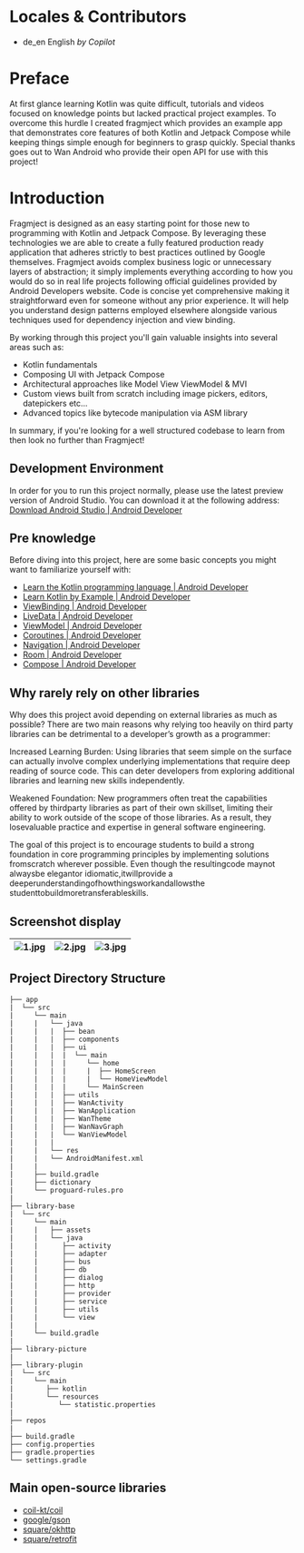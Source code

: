 # Locales & Contributors
- de_en English  *by Copilot*

# Preface
At first glance learning Kotlin was quite difficult, tutorials and videos focused on knowledge points but lacked practical project examples. To overcome this hurdle I created fragmject which provides an example app that demonstrates core features of both Kotlin and Jetpack Compose while keeping things simple enough for beginners to grasp quickly. Special thanks goes out to Wan Android who provide their open API for use with this project!

# Introduction
Fragmject is designed as an easy starting point for those new to programming with Kotlin and Jetpack Compose. By leveraging these technologies we are able to create a fully featured production ready application that adheres strictly to best practices outlined by Google themselves. Fragmject avoids complex business logic or unnecessary layers of abstraction; it simply implements everything according to how you would do so in real life projects following official guidelines provided by Android Developers website. Code is concise yet comprehensive making it straightforward even for someone without any prior experience. It will help you understand design patterns employed elsewhere alongside various techniques used for dependency injection and view binding.

By working through this project you'll gain valuable insights into several areas such as:
* Kotlin fundamentals
* Composing UI with Jetpack Compose
* Architectural approaches like Model View ViewModel & MVI
* Custom views built from scratch including image pickers, editors, datepickers etc...
* Advanced topics like bytecode manipulation via ASM library

In summary, if you're looking for a well structured codebase to learn from then look no further than Fragmject!

## Development Environment
In order for you to run this project normally, please use the latest preview version of Android Studio. You can download it at the following address:
[Download Android Studio | Android Developer](https://developer.android.google.cn/studio/preview?hl=en)

## Pre knowledge
Before diving into this project, here are some basic concepts you might want to familiarize yourself with:
- [Learn the Kotlin programming language | Android Developer](https://developer.android.google.cn/kotlin/learn?hl=en)
- [Learn Kotlin by Example | Android Developer](https://play.kotlinlang.org/byExample/overview)
- [ViewBinding | Android Developer](https://developer.android.google.cn/topic/libraries/view-binding?hl=en)
- [LiveData | Android Developer](https://developer.android.google.cn/topic/libraries/architecture/livedata?hl=en)
- [ViewModel | Android Developer](https://developer.android.google.cn/topic/libraries/architecture/viewmodel?hl=en)
- [Coroutines | Android Developer](https://developer.android.google.cn/kotlin/coroutines?hl=en)
- [Navigation | Android Developer](https://developer.android.google.cn/guide/navigation/navigation-getting-started?hl=en)
- [Room | Android Developer](https://developer.android.google.cn/training/data-storage/room?hl=en)
- [Compose | Android Developer](https://developer.android.google.cn/jetpack/compose)

## Why rarely rely on other libraries
Why does this project avoid depending on external libraries as much as possible? There are two main reasons why relying too heavily on third party libraries can be detrimental to a developer’s growth as a programmer:

Increased Learning Burden: Using libraries that seem simple on the surface can actually involve complex underlying implementations that require deep reading of source code. This can deter developers from exploring additional libraries and learning new skills independently.

Weakened Foundation: New programmers often treat the capabilities offered by thirdparty libraries as part of their own skillset, limiting their ability to work outside of the scope of those libraries. As a result, they losevaluable practice and expertise in general software engineering.

The goal of this project is to encourage students to build a strong foundation in core programming principles by implementing solutions fromscratch wherever possible. Even though the resultingcode maynot alwaysbe elegantor idiomatic,itwillprovide a deeperunderstandingofhowthingsworkandallowsthe studenttobuildmoretransferableskills.

## Screenshot display
| ![1.jpg](https://raw.githubusercontent.com/miaowmiaow/fragmject/master/screenshot/1.png) | ![2.jpg](https://raw.githubusercontent.com/miaowmiaow/fragmject/master/screenshot/2.png) | ![3.jpg](https://raw.githubusercontent.com/miaowmiaow/fragmject/master/screenshot/3.png) |
| ------------------------------------------------------------ |------------------------------------------------------------------------------------------|------------------------------------------------------------------------------------------|

## Project Directory Structure
```
├── app                                         
|  └── src 
|     └── main 
|     |   └── java                            
|     |   |  ├── bean                        
|     |   |  ├── components                  
|     |   |  ├── ui                          
|     |   |  |  └── main                    
|     |   |  |     └── home                
|     |   |  |     |  ├── HomeScreen      
|     |   |  |     |  └── HomeViewModel   
|     |   |  |     └── MainScreen          
|     |   |  ├── utils                       
|     |   |  ├── WanActivity                 
|     |   |  ├── WanApplication              
|     |   |  ├── WanTheme                    
|     |   |  ├── WanNavGraph                 
|     |   |  └── WanViewModel                
|     |   |
|     |   └── res                             
|     |   └── AndroidManifest.xml             
|     |
|     ├── build.gradle                        
|     ├── dictionary                          
|     └── proguard-rules.pro                  
| 
├── library-base                              
|  └── src 
|     └── main 
|     |   ├── assets                          
|     |   └── java                            
|     |      ├── activity                    
|     |      ├── adapter                     
|     |      ├── bus                         
|     |      ├── db                          
|     |      ├── dialog                      
|     |      ├── http                        
|     |      ├── provider                    
|     |      ├── service                     
|     |      ├── utils                       
|     |      └── view                        
|     | 
|     └── build.gradle                        
| 
├── library-picture                             
| 
├── library-plugin                              
|  └── src 
|     └── main 
|        ├── kotlin                          
|        └── resources                       
|           └── statistic.properties        
| 
├── repos                                       
|
├── build.gradle                                
├── config.properties                           
├── gradle.properties                           
└── settings.gradle                                                         
```

## Main open-source libraries
- [coil-kt/coil](https://github.com/coil-kt/coil)
- [google/gson](https://github.com/google/gson)
- [square/okhttp](https://github.com/square/okhttp)
- [square/retrofit](https://github.com/square/retrofit)

